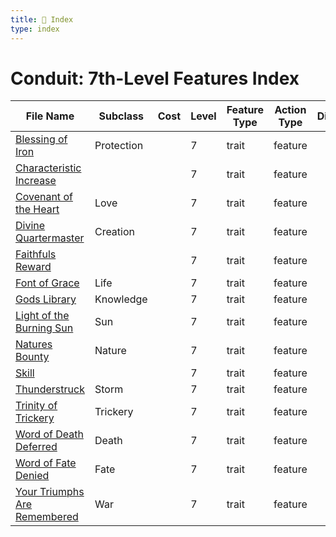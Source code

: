 ```yaml
---
title: 📑 Index
type: index
---
```


# Conduit: 7th-Level Features Index

| File Name                                                             | Subclass   | Cost | Level | Feature Type | Action Type | Distance | Target |
| --------------------------------------------------------------------- | ---------- | ---- | ----- | ------------ | ----------- | -------- | ------ |
| [Blessing of Iron](../Blessing%20of%20Iron)                           | Protection |      | 7     | trait        | feature     |          |        |
| [Characteristic Increase](../Characteristic%20Increase)               |            |      | 7     | trait        | feature     |          |        |
| [Covenant of the Heart](../Covenant%20of%20the%20Heart)               | Love       |      | 7     | trait        | feature     |          |        |
| [Divine Quartermaster](../Divine%20Quartermaster)                     | Creation   |      | 7     | trait        | feature     |          |        |
| [Faithfuls Reward](../Faithfuls%20Reward)                             |            |      | 7     | trait        | feature     |          |        |
| [Font of Grace](../Font%20of%20Grace)                                 | Life       |      | 7     | trait        | feature     |          |        |
| [Gods Library](../Gods%20Library)                                     | Knowledge  |      | 7     | trait        | feature     |          |        |
| [Light of the Burning Sun](../Light%20of%20the%20Burning%20Sun)       | Sun        |      | 7     | trait        | feature     |          |        |
| [Natures Bounty](../Natures%20Bounty)                                 | Nature     |      | 7     | trait        | feature     |          |        |
| [Skill](../Skill)                                                     |            |      | 7     | trait        | feature     |          |        |
| [Thunderstruck](../Thunderstruck)                                     | Storm      |      | 7     | trait        | feature     |          |        |
| [Trinity of Trickery](../Trinity%20of%20Trickery)                     | Trickery   |      | 7     | trait        | feature     |          |        |
| [Word of Death Deferred](../Word%20of%20Death%20Deferred)             | Death      |      | 7     | trait        | feature     |          |        |
| [Word of Fate Denied](../Word%20of%20Fate%20Denied)                   | Fate       |      | 7     | trait        | feature     |          |        |
| [Your Triumphs Are Remembered](../Your%20Triumphs%20Are%20Remembered) | War        |      | 7     | trait        | feature     |          |        |
